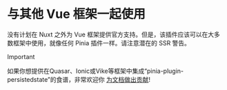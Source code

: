# 与其他 Vue 框架一起使用

没有计划在 Nuxt 之外为 Vue 框架提供官方支持。但是，该插件应该可以在大多数框架中使用，就像任何 Pinia 插件一样。请注意潜在的 SSR 警告。

> [!IMPORTANT]
> 如果你想提供在Quasar、Ionic或Vike等框架中集成“pinia-plugin-persistedstate”的食谱，非常欢迎你 [为文档做出贡献](https://github.com/prazdevs/pinia-plugin-persistedstate/blob/main/CONTRIBUTING.md)!
